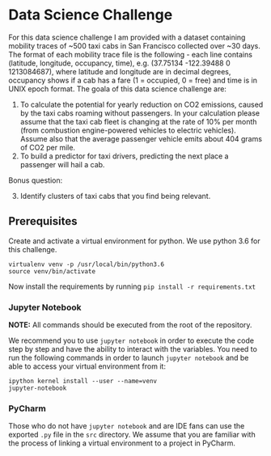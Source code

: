 # Data Science Challenge

For this data science challenge I am provided with a dataset containing mobility traces of ~500 taxi cabs in San Francisco collected over ~30 days. The format of each mobility trace file is the following - each line contains (latitude, longitude, occupancy, time), e.g. (37.75134 -122.39488 0 1213084687), where latitude and longitude are in decimal degrees, occupancy shows if a cab has a fare (1 = occupied, 0 = free) and time is in UNIX epoch format.
The goala of this data science challenge are:

1. To calculate the potential for yearly reduction on CO2 emissions, caused by the taxi cabs roaming without passengers. In your calculation please assume that the taxi cab fleet is changing at the rate of 10% per month (from combustion engine-powered vehicles to electric vehicles). Assume also that the average passenger vehicle emits about 404 grams of CO2 per mile.
2. To build a predictor for taxi drivers, predicting the next place a passenger will hail a cab.

Bonus question:

3. Identify clusters of taxi cabs that you find being relevant.

## Prerequisites

Create and activate a virtual environment for python. We use python 3.6 for this challenge.

```
virtualenv venv -p /usr/local/bin/python3.6
source venv/bin/activate
```

Now install the requirements by running `pip install -r requirements.txt`

### Jupyter Notebook

**NOTE:** All commands should be executed from the root of the repository.

We recommend you to use `jupyter notebook` in order to execute the code step by step and have the ability to interact with the variables. You need to run the following commands in order to launch `jupyter notebook` and be able to access your virtual environment from it:

```
ipython kernel install --user --name=venv
jupyter-notebook
```

### PyCharm

Those who do not have `jupyter notebook` and are IDE fans can use the exported `.py` file in the `src` directory. We assume that you are familiar with the process of linking a virtual environment to a project in PyCharm.



